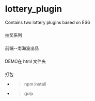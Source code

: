 # lottery_plugin
Contains two lottery plugins based on ES6 

###
抽奖系列
###
前端--南海波出品
###
DEMO在 html 文件夹


###
打包

* > npm install
* > gulp

